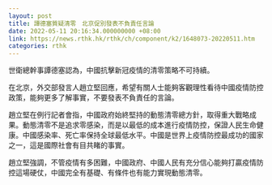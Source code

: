 ```yaml
---
layout: post
title: 譚德塞質疑清零　北京促別發表不負責任言論
date: 2022-05-11 20:16:34.000000000 +08:00
link: https://news.rthk.hk/rthk/ch/component/k2/1648073-20220511.htm
categories: rthk
---
```


世衛總幹事譚德塞認為，中國抗擊新冠疫情的清零策略不可持續。

在北京，外交部發言人趙立堅回應，希望有關人士能夠客觀理性看待中國疫情防控政策，能夠更多了解事實，不要發表不負責任的言論。

趙立堅在例行記者會指，中國政府始終堅持的動態清零總方針，取得重大戰略成果。動態清零不是追求零感染，而是以最低的成本進行疫情防控，保證人民生命健康。中國感染率、死亡率保持全球最低水平。中國是世界上疫情防控最成功的國家之一，這是國際社會有目共睹的事實。

趙立堅強調，不管疫情有多困難，中國政府、中國人民有充分信心能夠打贏疫情防控這場硬仗，中國完全有基礎、有條件也有能力實現動態清零。
